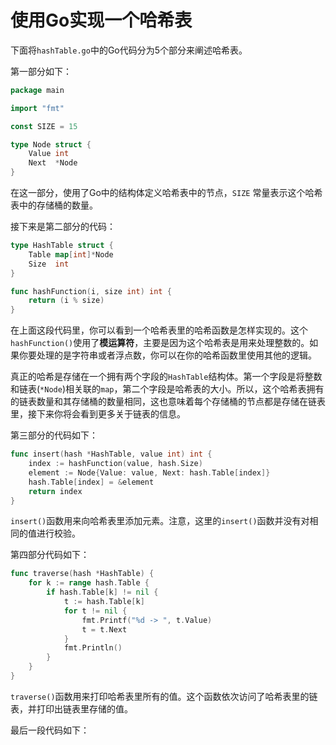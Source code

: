 # **使用Go实现一个哈希表**

下面将`hashTable.go`中的Go代码分为5个部分来阐述哈希表。

第一部分如下：
```go
package main

import "fmt"

const SIZE = 15

type Node struct {
    Value int
    Next  *Node
}
```
在这一部分，使用了Go中的结构体定义哈希表中的节点，`SIZE` 常量表示这个哈希表中的存储桶的数量。

接下来是第二部分的代码：

```go
type HashTable struct {
    Table map[int]*Node
    Size  int
}

func hashFunction(i, size int) int {
    return (i % size)
}

```
在上面这段代码里，你可以看到一个哈希表里的哈希函数是怎样实现的。这个`hashFunction()`使用了**模运算符**，主要是因为这个哈希表是用来处理整数的。如果你要处理的是字符串或者浮点数，你可以在你的哈希函数里使用其他的逻辑。

真正的哈希是存储在一个拥有两个字段的`HashTable`结构体。第一个字段是将整数和链表(`*Node`)相关联的`map`，第二个字段是哈希表的大小。所以，这个哈希表拥有的链表数量和其存储桶的数量相同，这也意味着每个存储桶的节点都是存储在链表里，接下来你将会看到更多关于链表的信息。

第三部分的代码如下：
```go
func insert(hash *HashTable, value int) int {
    index := hashFunction(value, hash.Size)
    element := Node{Value: value, Next: hash.Table[index]}
    hash.Table[index] = &element
    return index
}
```

`insert()`函数用来向哈希表里添加元素。注意，这里的`insert()`函数并没有对相同的值进行校验。

第四部分代码如下：
```go
func traverse(hash *HashTable) {
    for k := range hash.Table {
        if hash.Table[k] != nil {
            t := hash.Table[k]
            for t != nil {
                fmt.Printf("%d -> ", t.Value)
                t = t.Next
            }
            fmt.Println()
        }
    }
}
```
`traverse()`函数用来打印哈希表里所有的值。这个函数依次访问了哈希表里的链表，并打印出链表里存储的值。

最后一段代码如下：










